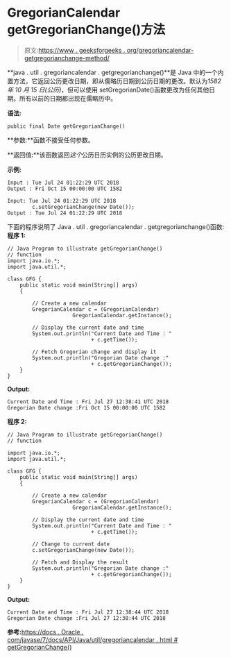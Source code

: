 # GregorianCalendar getGregorianChange()方法

> 原文:[https://www . geeksforgeeks . org/gregoriancalendar-getgregorianchange-method/](https://www.geeksforgeeks.org/gregoriancalendar-getgregorianchange-method/)

**java . util . gregoriancalendar . getgregorianchange()**是 Java 中的一个内置方法，它返回公历更改日期，即从儒略历日期到公历日期的更改。默认为*1582 年 10 月 15 日(公历)*，但可以使用 setGregorianDate()函数更改为任何其他日期。所有以前的日期都出现在儒略历中。

**语法:**

```
public final Date getGregorianChange()
```

**参数:**函数不接受任何参数。

**返回值:**该函数返回*这个*公历日历实例的公历更改日期。

**示例:**

```
Input : Tue Jul 24 01:22:29 UTC 2018
Output : Fri Oct 15 00:00:00 UTC 1582

Input: Tue Jul 24 01:22:29 UTC 2018
        c.setGregorianChange(new Date());
Output : Tue Jul 24 01:22:29 UTC 2018

```

下面的程序说明了 Java . util . gregoriancalendar . getgregorianchange()函数:
**程序 1:**

```
// Java Program to illustrate getGregorianChange()
// function 
import java.io.*;
import java.util.*;

class GFG {
    public static void main(String[] args)
    {

        // Create a new calendar
        GregorianCalendar c = (GregorianCalendar)
                     GregorianCalendar.getInstance();

        // Display the current date and time
        System.out.println("Current Date and Time : "
                           + c.getTime());

        // Fetch Gregorian change and display it
        System.out.println("Gregorian Date change :"
                           + c.getGregorianChange());
    }
}
```

**Output:**

```
Current Date and Time : Fri Jul 27 12:38:41 UTC 2018
Gregorian Date change :Fri Oct 15 00:00:00 UTC 1582

```

**程序 2:**

```
// Java Program to illustrate getGregorianChange()
// function 

import java.io.*;
import java.util.*;

class GFG {
    public static void main(String[] args)
    {

        // Create a new calendar
        GregorianCalendar c = (GregorianCalendar)
                     GregorianCalendar.getInstance();

        // Display the current date and time
        System.out.println("Current Date and Time : "
                           + c.getTime());

        // Change to current date
        c.setGregorianChange(new Date());

        // Fetch and Display the result
        System.out.println("Gregorian Date change :"
                           + c.getGregorianChange());
    }
}
```

**Output:**

```
Current Date and Time : Fri Jul 27 12:38:44 UTC 2018
Gregorian Date change :Fri Jul 27 12:38:44 UTC 2018

```

**参考:**[https://docs . Oracle . com/javase/7/docs/API/Java/util/gregoriancalendar . html # getGregorianChange()](https://docs.oracle.com/javase/7/docs/api/java/util/GregorianCalendar.html#getGregorianChange())